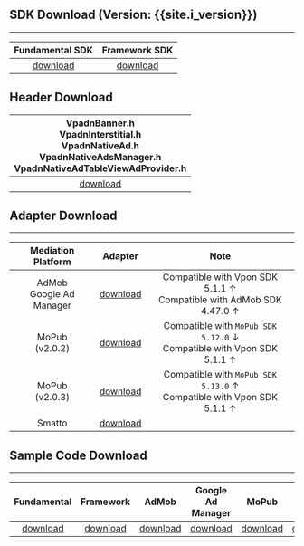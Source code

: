 ## SDK Download (Version: {{site.i_version}})
---

Fundamental SDK<br>| Framework SDK <br>|
:-------------: | :------------:|
[download][1]   | [download][2] |

<!-- > **Note**:

>* You can choose either fundamental SDK or framework SDK for ad integration. If using Framework SDK, you don't have to reference necessary frameworks, one by one, and it's lighter than fundamental SDK. -->

<!-- >**Note:** You might receive an alert (ITMS-90809) from App Store if you are using the latest Vpon SDK. It won't cause any impact on the ad serving and the result of the review currently. Vpon will deliver a new version of SDK to figure it out asap. -->

## Header Download

|VpadnBanner.h <br> VpadnInterstitial.h <br> VpadnNativeAd.h <br> VpadnNativeAdsManager.h <br> VpadnNativeAdTableViewAdProvider.h |
|:-------------:|
|[download][3]|



## Adapter Download
---

| Mediation Platform | Adapter | Note|
|:------------------:|:-------:|:---:|
| AdMob <br> Google Ad Manager | [download][4] | Compatible with Vpon SDK 5.1.1 ↑ <br> Compatible with AdMob SDK 4.47.0 ↑| 
| MoPub <br> (v2.0.2)| [download][5] | Compatible with `MoPub SDK 5.12.0` ↓ <br> Compatible with Vpon SDK 5.1.1 ↑|
| MoPub <br> (v2.0.3)| [download][14] | Compatible with `MoPub SDK 5.13.0` ↑ <br> Compatible with Vpon SDK 5.1.1 ↑|
| Smatto | [download][12] | |



 
## Sample Code Download
---

|Fundamental     | Framework    | AdMob        | Google Ad Manager | MoPub       | Smaato        |
|:-------------: | :-----------:| :-----------:|:-----------------:|:-----------:|:-------------:|
|[download][6]   | [download][7]| [download][8]|[download][9]      |[download][11]|[download][13]|



[1]: https://m.vpon.com/sdk/VponSDK-iOS/ios-vpadn-sdk-v5.1.2-20200722-2007210933-7d7e46b.a
[2]: https://m.vpon.com/sdk/VponSDK-iOS/VpadnSDKiOS-5.1.2.zip

[3]: https://github.com/vpon-sdk/Vpon-mobile-ios-examples/tree/master/FundamentalExample/Headers
[4]: https://github.com/vpon-sdk/Vpon-mobile-ios-examples/tree/master/Adapter/AdMobAdapter
[5]: https://github.com/vpon-sdk/Vpon-mobile-ios-examples/tree/master/Adapter/MoPubCustomEvents
[6]: https://github.com/vpon-sdk/Vpon-mobile-ios-examples/tree/master/FundamentalExample
[7]: https://github.com/vpon-sdk/Vpon-mobile-ios-examples/tree/master/FrameworkExample
[8]: https://github.com/vpon-sdk/Vpon-mobile-ios-examples/tree/master/Mediation/AdMobExample
[9]: https://github.com/vpon-sdk/Vpon-mobile-ios-examples/tree/master/Mediation/DFPExample

[11]: https://github.com/vpon-sdk/Vpon-mobile-ios-examples/tree/master/Mediation/MoPubExample
[12]: https://github.com/vpon-sdk/Vpon-mobile-ios-examples/tree/master/Adapter/SOMAVpadnPlugin
[13]: https://github.com/vpon-sdk/Vpon-mobile-ios-examples/tree/master/Mediation/SmaatoSample/
[14]: https://github.com/vpon-sdk/Vpon-mobile-ios-examples/tree/master/Mediation/MoPubExample/